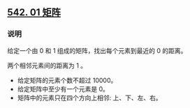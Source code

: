 ## [542. 01 矩阵](https://leetcode-cn.com/problems/01-matrix/)

### 说明
给定一个由 0 和 1 组成的矩阵，找出每个元素到最近的 0 的距离。

两个相邻元素间的距离为 1 。

* 给定矩阵的元素个数不超过 10000。
* 给定矩阵中至少有一个元素是 0。
* 矩阵中的元素只在四个方向上相邻: 上、下、左、右。